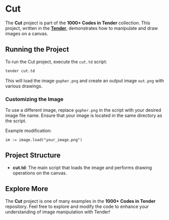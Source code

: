 # Cut

The **Cut** project is part of the **1000+ Codes in Tender** collection. This project, written in the [**Tender**](https://github.com/2dprototype/tender-free), demonstrates how to manipulate and draw images on a canvas.

## Running the Project

To run the Cut project, execute the `cut.td` script:

```bash
tender cut.td
```

This will load the image `gopher.png` and create an output image `out.png` with various drawings.

### Customizing the Image

To use a different image, replace `gopher.png` in the script with your desired image file name. Ensure that your image is located in the same directory as the script.

Example modification:

```tender
im := image.load("your_image.png")
```

## Project Structure

- **cut.td**: The main script that loads the image and performs drawing operations on the canvas.

## Explore More

The **Cut** project is one of many examples in the **1000+ Codes in Tender** repository. Feel free to explore and modify the code to enhance your understanding of image manipulation with Tender!
